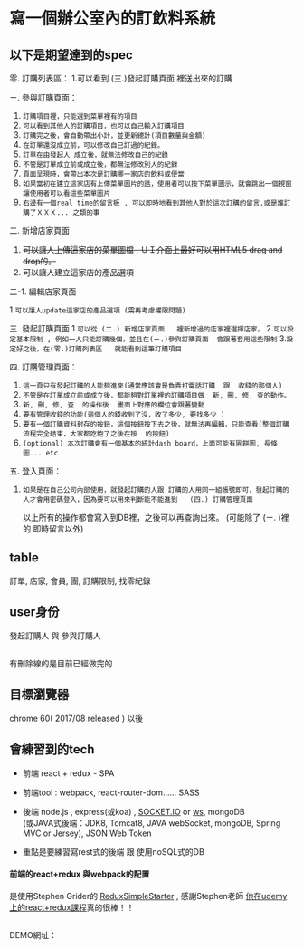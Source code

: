 # 寫一個辦公室內的訂飲料系統

## 以下是期望達到的spec

零. 訂購列表區：
    1.可以看到 (三.)發起訂購頁面  裡送出來的訂購

ㄧ. 參與訂購頁面：
    
1. ```訂購項目裡，只能選到菜單裡有的項目```
2. ```可以看到其他人的訂購項目，也可以自己輸入訂購項目```
3. ```訂購完之後，會自動帶出小計，並更新總計(項目數量與金額)```
4. ```在訂單還沒成立前，可以修改自己訂過的紀錄。```
5. ```訂單在由發起人 成立後，就無法修改自己的紀錄```
6. ```不管是訂單成立前或成立後，都無法修改別人的紀錄```
7. ```頁面呈現時，會帶出本次是訂購哪一家店的飲料或便當```
8. ```如果當初在建立這家店有上傳菜單圖片的話，使用者可以按下菜單圖示，就會跳出一個視窗讓使用者可以看這些菜單圖片```
9. ```右邊有一個real time的留言板 , 可以即時地看到其他人對於這次訂購的留言,或是誰訂購了ＸＸＸ... 之類的事```


二.  新增店家頁面

1. ~~可以讓人上傳這家店的菜單圖檔 , ＵＩ介面上最好可以用HTML5 drag and drop的。~~
2. ~~可以讓人建立這家店的產品選項~~    


二-1. 編輯店家頁面

1.```可以讓人update這家店的產品選項 (需再考慮權限問題)```

三. 發起訂購頁面
1.```可以從 (二.) 新增店家頁面   裡新增過的店家裡選擇店家。```
2.```可以設定基本限制 , 例如一人只能訂購幾個，並且在(ㄧ.)參與訂購頁面  會跟著套用這些限制```
3.```設定好之後，在(零.)訂購列表區   就能看到這筆訂購項目```
     
四. 訂購管理頁面：
1. ```這一頁只有發起訂購的人能夠進來(通常應該會是負責打電話訂購  跟  收錢的那個人)```
2. ```不管是在訂單成立前或成立後，都能夠對訂單裡的訂購項目做  新, 刪, 修, 查的動作。```
3. ```新, 刪, 修, 查  的操作後  畫面上對應的欄位會跟著變動```
4. ```要有管理收錢的功能(這個人的錢收到了沒，收了多少, 要找多少 )```
5. ```要有一個訂購資料封存的按鈕，這個按鈕按下去之後，就無法再編輯，只能查看(整個訂購流程完全結束，大家都吃飽了之後在按  的按鈕)```   
6. ```(optional) 本次訂購會有一個基本的統計dash board，上面可能有圓餅圖, 長條圖... etc```

五.  登入頁面：
1. ```如果是在自己公司內部使用，就發起訂購的人跟 訂購的人用同一組帳號即可，發起訂購的人才會用密碼登入，因為要可以用來判斷能不能進到   (四.) 訂購管理頁面```

    以上所有的操作都會寫入到DB裡，之後可以再查詢出來。  (可能除了 (ㄧ. )裡的  即時留言以外)

## table  
訂單, 店家, 會員, 團,  訂購限制, 找零紀錄

## user身份  
發起訂購人    與   參與訂購人

##
有刪除線的是目前已經做完的

##  目標瀏覽器 
chrome 60(  2017/08 released )  以後

## 會練習到的tech


- 前端 react +  redux - SPA
- 前端tool : webpack, react-router-dom…... SASS

- 後端 node.js , express(或koa) , [SOCKET.IO](https://socket.io/) or [ws](https://github.com/websockets/ws), mongoDB  
 (或JAVA式後端：JDK8, Tomcat8, JAVA webSocket,   mongoDB,
 Spring MVC  or Jersey), JSON Web Token

- 重點是要練習寫rest式的後端   跟  使用noSQL式的DB

#### 前端的react+redux 與webpack的配置
是使用Stephen Grider的 [ReduxSimpleStarter](https://github.com/StephenGrider/ReduxSimpleStarter) , 感謝Stephen老師  [他在udemy上的react+redux課程](https://www.udemy.com/react-redux/learn/v4/overview)真的很棒！！

##
DEMO網址：

